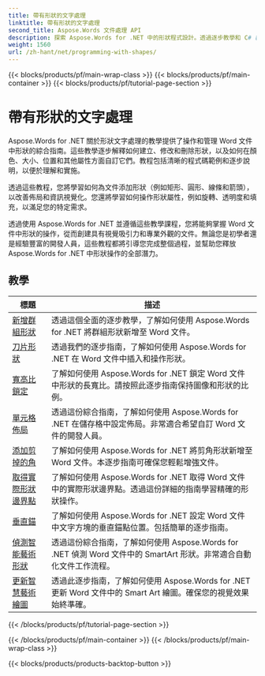```yaml
---
title: 帶有形狀的文字處理
linktitle: 帶有形狀的文字處理
second_title: Aspose.Words 文件處理 API
description: 探索 Aspose.Words for .NET 中的形狀程式設計。透過逐步教學和 C# 範例程式碼，了解如何操作和自訂 Word 文件中的形狀。
weight: 1560
url: /zh-hant/net/programming-with-shapes/
---
```


{{< blocks/products/pf/main-wrap-class >}}
{{< blocks/products/pf/main-container >}}
{{< blocks/products/pf/tutorial-page-section >}}

# 帶有形狀的文字處理

Aspose.Words for .NET 關於形狀文字處理的教學提供了操作和管理 Word 文件中形狀的綜合指南。這些教學逐步解釋如何建立、修改和刪除形狀，以及如何在顏色、大小、位置和其他屬性方面自訂它們。教程包括清晰的程式碼範例和逐步說明，以便於理解和實施。

透過這些教程，您將學習如何為文件添加形狀（例如矩形、圓形、線條和箭頭），以改善佈局和資訊視覺化。您還將學習如何操作形狀屬性，例如旋轉、透明度和填充，以滿足您的特定需求。

透過使用 Aspose.Words for .NET 並遵循這些教學課程，您將能夠掌握 Word 文件中形狀的操作，從而創建具有視覺吸引力和專業外觀的文件。無論您是初學者還是經驗豐富的開發人員，這些教程都將引導您完成整個過程，並幫助您釋放 Aspose.Words for .NET 中形狀操作的全部潛力。

 ## 教學
| 標題 | 描述 |
| --- | --- |
| [新增群組形狀](./add-group-shape/) | 透過這個全面的逐步教學，了解如何使用 Aspose.Words for .NET 將群組形狀新增至 Word 文件。 |
| [刀片形狀](./insert-shape/) | 透過我們的逐步指南，了解如何使用 Aspose.Words for .NET 在 Word 文件中插入和操作形狀。 |
| [寬高比鎖定](./aspect-ratio-locked/) | 了解如何使用 Aspose.Words for .NET 鎖定 Word 文件中形狀的長寬比。請按照此逐步指南保持圖像和形狀的比例。 |
| [單元格佈局](./layout-in-cell/) | 透過這份綜合指南，了解如何使用 Aspose.Words for .NET 在儲存格中設定佈局。非常適合希望自訂 Word 文件的開發人員。 |
| [添加剪掉的角](./add-corners-snipped/) | 了解如何使用 Aspose.Words for .NET 將剪角形狀新增至 Word 文件。本逐步指南可確保您輕鬆增強文件。 |
| [取得實際形狀邊界點](./get-actual-shape-bounds-points/) | 了解如何使用 Aspose.Words for .NET 取得 Word 文件中的實際形狀邊界點。透過這份詳細的指南學習精確的形狀操作。 |
| [垂直錨](./vertical-anchor/) | 了解如何使用 Aspose.Words for .NET 設定 Word 文件中文字方塊的垂直錨點位置。包括簡單的逐步指南。|
| [偵測智能藝術形狀](./detect-smart-art-shape/) | 透過這份綜合指南，了解如何使用 Aspose.Words for .NET 偵測 Word 文件中的 SmartArt 形狀。非常適合自動化文件工作流程。 |
| [更新智慧藝術繪圖](./update-smart-art-drawing/) | 透過此逐步指南，了解如何使用 Aspose.Words for .NET 更新 Word 文件中的 Smart Art 繪圖。確保您的視覺效果始終準確。 |
{{< /blocks/products/pf/tutorial-page-section >}}

{{< /blocks/products/pf/main-container >}}
{{< /blocks/products/pf/main-wrap-class >}}

{{< blocks/products/products-backtop-button >}}
